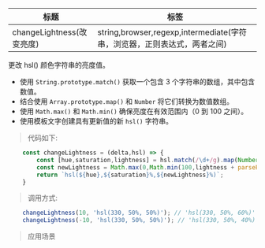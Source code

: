 |  标题   | 标签  |
|  ----  | ----  |
| changeLightness(改变亮度) | string,browser,regexp,intermediate(字符串，浏览器，正则表达式，两者之间) |

更改 hsl() 颜色字符串的亮度值。

* 使用 `String.prototype.match()` 获取一个包含 3 个字符串的数组，其中包含数值。
* 结合使用 `Array.prototype.map()` 和 `Number` 将它们转换为数值数组。
* 使用 `Math.max()` 和 `Math.min()` 确保亮度在有效范围内（0 到 100 之间）。
* 使用模板文字创建具有更新值的新 `hsl()` 字符串。

> 代码如下:

```js
    const changeLightness = (delta,hsl) => {
        const [hue,saturation,lightness] = hsl.match(/\d+/g).map(Number);
        const newLightness = Math.max(0,Math.min(100,lightness + parseFloat(delta)));
        return `hsl(${hue},${saturation}%,${newLightness}%)`;
    }
```

> 调用方式:

```js
    changeLightness(10, 'hsl(330, 50%, 50%)'); // 'hsl(330, 50%, 60%)'
    changeLightness(-10, 'hsl(330, 50%, 50%)'); // 'hsl(330, 50%, 40%)'
```

> 应用场景

